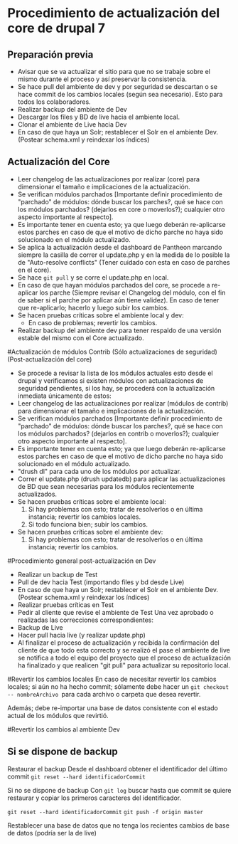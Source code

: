 
# Procedimiento de actualización del core de drupal 7



## Preparación previa


* Avisar que se va actualizar el sitio para que no se trabaje sobre el mismo durante el proceso y así preservar la consistencia.
* Se hace pull del ambiente de dev y por seguridad se descartan o se hace commit de los cambios locales (según sea necesario). Esto para todos los colaboradores.
* Realizar backup del ambiente de  Dev
* Descargar los files y BD de live hacia el ambiente local.
* Clonar el ambiente de Live hacia Dev
* En caso de que haya un Solr; restablecer el Solr en el ambiente Dev. (Postear schema.xml y reindexar los índices)

## Actualización del Core
* Leer changelog de las actualizaciones por realizar (core) para dimensionar el tamaño e implicaciones de la actualización.
* Se verifican módulos parchados [Importante definir procedimiento de "parchado" de módulos: dónde buscar los parches?, qué se hace con los módulos parchados? (dejarlos en core o moverlos?); cualquier otro aspecto importante al respecto].
* Es importante tener en cuenta esto; ya que luego deberán re-aplicarse estos parches en caso de que el motivo de dicho parche no haya sido solucionado en el módulo actualizado.
* Se aplica la actualización desde el dashboard de Pantheon marcando siempre la casilla de correr el update.php y en la medida de lo posible la de "Auto-resolve conflicts" (Tener cuidado con esta en caso de parches en el core).
* Se hace ```git pull``` y se corre el update.php en local.
* En caso de que hayan módulos parchados del core, se procede a re-aplicar los parche (Siempre revisar el Changelog del módulo, con el fin de saber si el parche por aplicar aún tiene validez). En caso de tener que re-aplicarlo; hacerlo y luego subir los cambios.
* Se hacen pruebas críticas sobre el ambiente local y dev:
  * En caso de problemas; revertir los cambios.
* Realizar backup del ambiente dev para tener respaldo de una versión estable del mismo con el Core actualizado.

#Actualización de módulos Contrib 
(Sólo actualizaciones de seguridad) (Post-actualización del core)

* Se procede  a revisar la lista de los módulos actuales esto desde el drupal y verificamos si existen módulos con actualizaciones de seguridad pendientes, si los hay, se procederá con la actualización inmediata únicamente de estos:
* Leer changelog de las actualizaciones por realizar (módulos de contrib) para dimensionar el tamaño e implicaciones de la actualización.
* Se verifican módulos parchados [Importante definir procedimiento de "parchado" de módulos: dónde buscar los parches?, qué se hace con los módulos parchados? (dejarlos en contrib o moverlos?); cualquier otro aspecto importante al respecto].
* Es importante tener en cuenta esto; ya que luego deberán re-aplicarse estos parches en caso de que el motivo de dicho parche no haya sido solucionado en el módulo actualizado.
* "drush dl" para cada uno de los módulos por actualizar.
* Correr el update.php (drush updatedb) para aplicar las actualizaciones de BD que sean necesarias para los módulos recientemente actualizados.
* Se hacen pruebas críticas sobre el ambiente local:
  1. Si hay problemas con esto; tratar de resolverlos o en última instancia; revertir los cambios locales.
  2. Si todo funciona bien; subir los cambios.
* Se hacen pruebas críticas sobre el ambiente dev:
  1. Si hay problemas con esto; tratar de resolverlos o en última instancia; revertir los cambios.


#Procedimiento general post-actualización en Dev
* Realizar un backup de Test
* Pull de dev hacia Test (importando files y bd desde Live)
* En caso de que haya un Solr; restablecer el Solr en el ambiente Dev. (Postear schema.xml y reindexar los índices)
* Realizar pruebas críticas en Test
* Pedir al cliente que revise el ambiente de Test
Una vez aprobado o realizadas las correcciones correspondientes:
* Backup de Live
* Hacer pull hacia live (y realizar update.php)
* Al finalizar el proceso de actualización y recibida la confirmación del cliente de que todo esta correcto y se realizó el pase el ambiente de live se  notifica a todo el equipo del proyecto que el proceso de actualización ha finalizado y que realicen "git pull" para actualizar su repositorio local.


#Revertir los cambios locales
En caso de necesitar revertir los cambios locales; si aún no ha hecho commit; sólamente debe hacer un ```git checkout -- nombreArchivo ```para cada archivo o carpeta que desea revertir.

Además; debe re-importar una base de datos consistente con el estado actual de los módulos que revirtió.

#Revertir los cambios al ambiente Dev

## Si se dispone de backup
Restaurar el backup
Desde el dashboard obtener el identificador del último commit
```git reset --hard identificadorCommit```

Si no se dispone de backup
Con ```git log``` buscar hasta que commit se quiere restaurar y copiar los primeros caracteres del identificador.

```git reset --hard identificadorCommit```
```git push -f origin master```

Restablecer una base de datos que no tenga los recientes cambios de base de datos (podría ser la de live)



